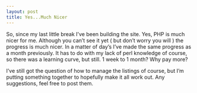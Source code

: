 ```yaml
---
layout: post
title: Yes...Much Nicer
---
```

So, since my last little break I’ve been building the site. Yes, PHP is much nicer for me. Although you can’t see it yet ( but don’t worry you will ) the progress is much nicer. In a matter of day’s I’ve made the same progress as a month previously. It has to do with my lack of perl knowledge of course, so there was a learning curve, but still. 1 week to 1 month? Why pay more?

I’ve still got the question of how to manage the listings of course, but I’m putting something together to hopefully make it all work out. Any suggestions, feel free to post them.
